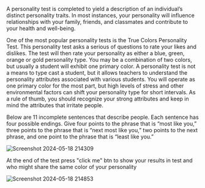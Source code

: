 A personality test is completed to yield a description of an individual’s distinct personality traits. In most instances,
your personality will influence relationships with your family, friends, and classmates and contribute to your health and well-being.


One of the most popular personality tests is the True Colors Personality Test. This personality test asks a serious of questions to rate your likes and 
dislikes. The test will then rate your personality as either a blue, green, orange or gold personality type. You may be a combination of two colors, but usually
a student will exhibit one primary color. A personality test is not a means to type cast a student, but it allows teachers to understand the personality 
attributes associated with various students. You will operate as one primary color for the most part,
but high levels of stress and other environmental factors can shift your personality type for short intervals. As a rule of
thumb, you should recognize your strong attributes and keep in mind the attributes that irritate people. 



Below are 11 incomplete sentences that describe people. Each sentence has four possible endings. Give four points to the phrase that is “most like you,” three points to the phrase
that is “next most like you,” two points to the next phrase, and one point to the phrase that is “least like you.”



![Screenshot 2024-05-18 214309](https://github.com/HabibaSaad/Personality-test/assets/170198437/f36e554f-4269-49ee-9136-c9474900dbaf)


At the end of the test press "click me" btn to show your results in test and who might share the same color of your personality



![Screenshot 2024-05-18 214853](https://github.com/HabibaSaad/Personality-test/assets/170198437/0c5e9ca4-21ad-4d09-8211-89c0eabd447d)

